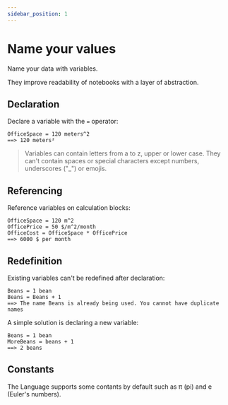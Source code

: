 ```yaml
---
sidebar_position: 1
---
```


# Name your values

Name your data with variables.

They improve readability of notebooks with a layer of abstraction.

## Declaration

Declare a variable with the `=` operator:

```deci live
OfficeSpace = 120 meters^2
==> 120 meters²
```

> Variables can contain letters from a to z, upper or lower case. They can't contain spaces or special characters except numbers, underscores ("\_") or emojis.

## Referencing

Reference variables on calculation blocks:

```deci live
OfficeSpace = 120 m^2
OfficePrice = 50 $/m^2/month
OfficeCost = OfficeSpace * OfficePrice
==> 6000 $ per month
```

## Redefinition

Existing variables can't be redefined after declaration:

```deci live
Beans = 1 bean
Beans = Beans + 1
==> The name Beans is already being used. You cannot have duplicate names
```

A simple solution is declaring a new variable:

```deci live
Beans = 1 bean
MoreBeans = beans + 1
==> 2 beans
```

## Constants

The Language supports some contants by default such as π (pi) and e (Euler's numbers).
